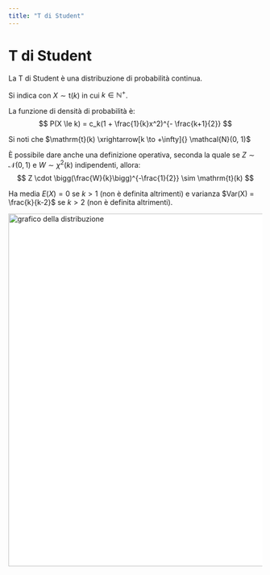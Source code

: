 ```yaml
---
title: "T di Student"
---
```

# T di Student
La T di Student è una distribuzione di probabilità continua.

Si indica con $X \sim \mathrm{t}(k)$ in cui $k \in \mathbb{N}^+$.

La funzione di densità di probabilità è:
$$
P(X \le k) = c_k(1 + \frac{1}{k}x^2)^{- \frac{k+1}{2}}
$$

Si noti che $\mathrm{t}(k) \xrightarrow[k \to +\infty]{} \mathcal{N}(0, 1)$

È possibile dare anche una definizione operativa, seconda la quale se $Z \sim \mathcal{N}(0, 1)$ e $W \sim \chi^2(k)$ indipendenti, allora:
$$
    Z \cdot \bigg(\frac{W}{k}\bigg)^{-\frac{1}{2}} \sim \mathrm{t}(k)
$$

Ha media $E(X) = 0$ se $k > 1$ (non è definita altrimenti) e varianza $Var(X) = \frac{k}{k-2}$ se $k > 2$ (non è definita altrimenti).

<img src="https://upload.wikimedia.org/wikipedia/commons/4/41/Student_t_pdf.svg" alt="grafico della distribuzione" width=700 style="background: white">
